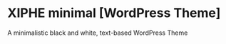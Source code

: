 XIPHE minimal [WordPress Theme]
===============================

A minimalistic black and white, text-based WordPress Theme